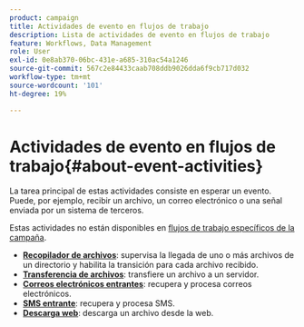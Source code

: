 ```yaml
---
product: campaign
title: Actividades de evento en flujos de trabajo
description: Lista de actividades de evento en flujos de trabajo
feature: Workflows, Data Management
role: User
exl-id: 0e8ab370-06bc-431e-a685-310ac54a1246
source-git-commit: 567c2e84433caab708ddb9026dda6f9cb717d032
workflow-type: tm+mt
source-wordcount: '101'
ht-degree: 19%

---
```


# Actividades de evento en flujos de trabajo{#about-event-activities}

La tarea principal de estas actividades consiste en esperar un evento. Puede, por ejemplo, recibir un archivo, un correo electrónico o una señal enviada por un sistema de terceros.

Estas actividades no están disponibles en [flujos de trabajo específicos de la campaña](campaign-workflows.md).


* **[Recopilador de archivos](file-collector.md)**: supervisa la llegada de uno o más archivos de un directorio y habilita la transición para cada archivo recibido.
* **[Transferencia de archivos](file-transfer.md)**: transfiere un archivo a un servidor.
* **[Correos electrónicos entrantes](inbound-emails.md)**: recupera y procesa correos electrónicos.
* **[SMS entrante](inbound-sms.md)**: recupera y procesa SMS.
* **[Descarga web](web-download.md)**: descarga un archivo desde la web.
